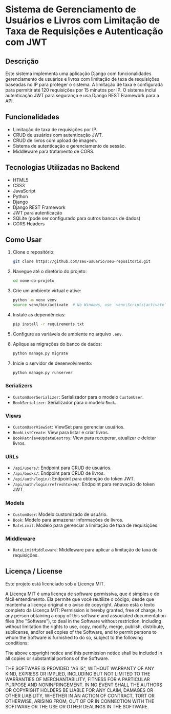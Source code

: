 # Sistema de Gerenciamento de Usuários e Livros com Limitação de Taxa de Requisições e Autenticação com JWT
## Descrição
Este sistema implementa uma aplicação Django com funcionalidades  gerenciamento de usuários e livros com limitação de taxa de requisições baseadas no IP para proteger o sistema. A limitação de taxa é configurada para permitir até 120 requisições por 15 minutos por IP. O sistema inclui autenticação JWT para segurança e usa Django REST Framework para a API.

## Funcionalidades
- Limitação de taxa de requisições por IP.
- CRUD de usuários com autenticação JWT.
- CRUD de livros com upload de imagem.
- Sistema de autenticação e gerenciamento de sessão.
- Middleware para tratamento de CORS.

## Tecnologias Utilizadas no Backend
- HTML5
- CSS3
- JavaScript
- Python
- Django
- Django REST Framework
- JWT para autenticação
- SQLite (pode ser configurado para outros bancos de dados)
- CORS Headers

## Como Usar
1. Clone o repositório:
    ```bash
    git clone https://github.com/seu-usuario/seu-repositorio.git
    ```
2. Navegue até o diretório do projeto:
    ```bash
    cd nome-do-projeto
    ```
3. Crie um ambiente virtual e ative:
    ```bash
    python -m venv venv
    source venv/bin/activate  # No Windows, use `venv\Scripts\activate`
    ```
4. Instale as dependências:
    ```bash
    pip install -r requirements.txt
    ```
5. Configure as variáveis de ambiente no arquivo `.env`.

6. Aplique as migrações do banco de dados:
    ```bash
    python manage.py migrate
    ```
7. Inicie o servidor de desenvolvimento:
    ```bash
    python manage.py runserver
    ```

### Serializers
- `CustomUserSerializer`: Serializador para o modelo `CustomUser`.
- `BookSerializer`: Serializador para o modelo `Book`.

### Views
- `CustomUserViewSet`: ViewSet para gerenciar usuários.
- `BookListCreate`: View para listar e criar livros.
- `BookRetrieveUpdateDestroy`: View para recuperar, atualizar e deletar livros.

### URLs
- `/api/users/`: Endpoint para CRUD de usuários.
- `/api/books/`: Endpoint para CRUD de livros.
- `/api/auth/login/`: Endpoint para obtenção do token JWT.
- `/api/auth/login/refreshtoken/`: Endpoint para renovação do token JWT.

### Models
- `CustomUser`: Modelo customizado de usuário.
- `Book`: Modelo para armazenar informações de livros.
- `RateLimit`: Modelo para gerenciar a limitação de taxa de requisições.

### Middleware
- `RateLimitMiddleware`: Middleware para aplicar a limitação de taxa de requisições.

## Licença / License
Este projeto está licenciado sob a Licença MIT.

A Licença MIT é uma licença de software permissiva, que é simples e de fácil entendimento. Ela permite que você reutilize o código, desde que mantenha a licença original e o aviso de copyright. Abaixo está o texto completo da Licença MIT:
Permission is hereby granted, free of charge, to any person obtaining a copy
of this software and associated documentation files (the "Software"), to deal
in the Software without restriction, including without limitation the rights
to use, copy, modify, merge, publish, distribute, sublicense, and/or sell
copies of the Software, and to permit persons to whom the Software is
furnished to do so, subject to the following conditions:

The above copyright notice and this permission notice shall be included in all
copies or substantial portions of the Software.

THE SOFTWARE IS PROVIDED "AS IS", WITHOUT WARRANTY OF ANY KIND, EXPRESS OR
IMPLIED, INCLUDING BUT NOT LIMITED TO THE WARRANTIES OF MERCHANTABILITY,
FITNESS FOR A PARTICULAR PURPOSE AND NONINFRINGEMENT. IN NO EVENT SHALL THE
AUTHORS OR COPYRIGHT HOLDERS BE LIABLE FOR ANY CLAIM, DAMAGES OR OTHER
LIABILITY, WHETHER IN AN ACTION OF CONTRACT, TORT OR OTHERWISE, ARISING FROM,
OUT OF OR IN CONNECTION WITH THE SOFTWARE OR THE USE OR OTHER DEALINGS IN THE
SOFTWARE.
